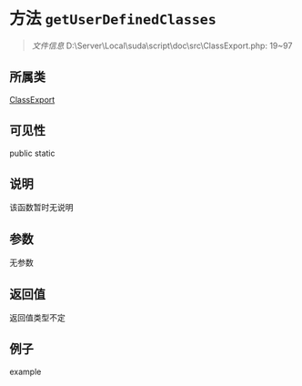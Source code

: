 # 方法 `getUserDefinedClasses`



> *文件信息* D:\Server\Local\suda\script\doc\src\ClassExport.php: 19~97

## 所属类 

[ClassExport](../ClassExport.md)

## 可见性

 public static

## 说明

该函数暂时无说明


## 参数


无参数


## 返回值

返回值类型不定


## 例子

example